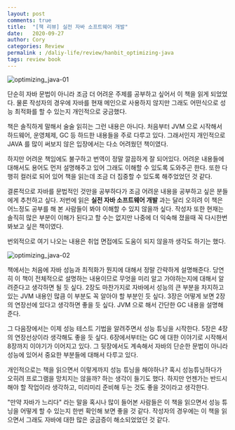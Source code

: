 ```yaml
---
layout: post
comments: true
title:  "[책 리뷰] 실전 자바 소프트웨어 개발"
date:   2020-09-27
author: Cory
categories: Review
permalink : /daliy-life/review/hanbit_optimizing-java
tags: review book
---
```


<img src="https://lh3.googleusercontent.com/pw/ACtC-3ef4BSM40MzV3sVxGTUpYW80a561qgr71E8s52LP-l8Bbl1FdEAkOvhBRiyhcu5D5hXPdk05kORn9FdYm2UPImH9YuMkPNWmavkkSAUu8PF32z7ByaFnYuE3Ze4G_unwtmbj7OhAGp9kWgY9mEEFujZ=w1350-h1798-no?authuser=0" alt="optimizing_java-01">

단순히 자바 문법이 아니라 조금 더 어려운 주제를 공부하고 싶어서 이 책을 읽게 되었었다. 물론 작성자의 경우에 자바를 현재 메인으로 사용하지 않지만 그래도 어떤식으로 성능 최적화를 할 수 있는지 개인적으로 궁금했다.

책은 솔직하게 말해서 술술 읽히는 그런 내용은 아니다. 처음부터 JVM 으로 시작해서 하드웨어, 운영체제, GC 등 하드한 내용들을 주로 다루고 있다. 그래서인지 개인적으로 JAVA 를 많이 써보지 않은 입장에서는 다소 어려웠던 책이였다. 

하지만 어려운 책임에도 불구하고 번역이 정말 깔끔하게 잘 되어있다. 어려운 내용들에 대해서도 용어도 먼저 설명해주고 있어 그래도 이해할 수 있도록 도와주곤 한다. 또한 다행히 컬러로 되어 있어 책을 읽는데 조금 더 집중할 수 있도록 해주었었던 것 같다.

결론적으로 자바를 문법적인 것만을 공부하다가 조금 어려운 내용을 공부하고 싶은 분들에게 추천하고 싶다. 저번에 읽은 __실전 자바 소프트웨어 개발__ 과는 달리 오히려 이 책은 어느정도 공부를 해 본 사람들이 봐야 이해할 수 있지 않을까 싶다. 작성자 또한 현재는 솔직히 많은 부분이 이해가 된다고 할 수는 없지만 나중에 더 익숙해 졌을때 꼭 다시한번 봐보고 싶은 책이였다. 

번외적으로 여기 나오는 내용은 취업 면접에도 도움이 되지 않을까 생각도 하기는 했다.

<img src="https://lh3.googleusercontent.com/pw/ACtC-3cEnCB2wWh9Ho2S8rUdIeVWM7PHtwPSrll3DBk92LFfvm-20viPZr3hG-74Vy-vnYDJkZXMIwrIfmswC7s5WU7HqIgrUcq3s0gzGXrhGesm_b6LBrzBuGgSYJxkZU-LFzyco5tPi6y1ReIcjUDwDJ1H=w1680-h1262-no?authuser=0" alt="optimizing_java-02">

책에서는 처음에 자바 성능과 최적화가 뭔지에 대해서 정말 간략하게 설명해준다. 당연히 이 책이 전체적으로 설명하는 내용이므로 무엇을 미리 알고 가야하는지에 대해서 알려준다고 생각하면 될 듯 싶다. 2장도 마찬가지로 자바에서 성능의 큰 부분을 차지하고 있는 JVM 내용인 많큼 이 부분도 꼭 알아야 할 부분인 듯 싶다. 3장은 어떻게 보면 2장의 연장선에 있다고 생각하면 좋을 듯 싶다. JVM 으로 해서 간단한 GC 내용을 설명해준다.

그 다음장에서는 이제 성능 테스트 기법을 알려주면서 성능 튜닝을 시작한다. 5장은 4장의 연장선상이라 생각해도 좋을 듯 싶다. 6장에서부터는 GC 에 대한 이야기로 시작해서 8장까지 이야기가 이어지고 있다. 그 뒷장에서도 계속해서 자바의 단순한 문법이 아니라 성능에 있어서 중요한 부분들에 대해서 다루고 있다.

개인적으로는 책을 읽으면서 이렇게까지 성능 튜닝을 해야하나? 혹시 성능튜닝하다가 오히려 프로그램을 망치지는 않을까? 하는 생각이 들기도 했다. 하지만 언젠가는 반드시 해야 할 작업이라 생각하고, 미리미리 준비해 두는 것도 좋을 것이라고 생각한다. 

"만약 자바가 느리다" 라는 말을 혹시나 많이 들어본 사람들은 이 책을 읽으면서 성능 튜닝을 어떻게 할 수 있는지 한번 확인해 보면 좋을 것 같다. 작성자의 경우에는 이 책을 읽으면서 그래도 자바에 대한 많은 궁금증이 해소되었었던 것 같다.
